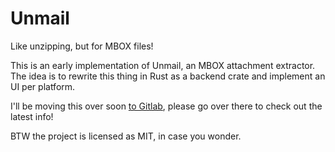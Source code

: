 # Unmail

Like unzipping, but for MBOX files!

This is an early implementation of Unmail, an MBOX attachment extractor.
The idea is to rewrite this thing in Rust as a backend crate and
implement an UI per platform.

I'll be moving this over soon [to Gitlab](https://gitlab.com/xerz/unmail),
please go over there to check out the latest info!

BTW the project is licensed as MIT, in case you wonder.
